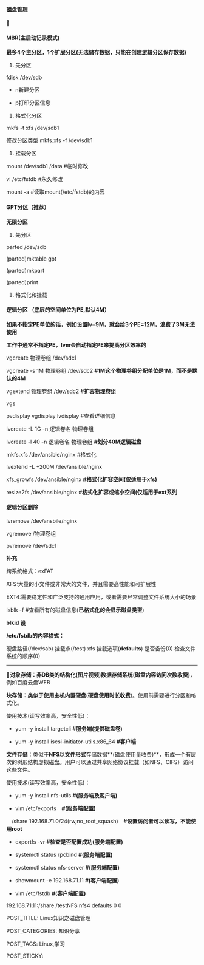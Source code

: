 #### 磁盘管理

👋

#### **MBR(主启动记录模式)**

**最多4个主分区，1个扩展分区(无法储存数据，只能在创建逻辑分区保存数据)**

1.  先分区

fdisk /dev/sdb

-   n新建分区

-   p打印分区信息

1.  格式化分区

mkfs -t xfs /dev/sdb1

修改分区类型 mkfs.xfs -f /dev/sdb1

1.  挂载分区

mount /dev/sdb1 /data #临时修改

vi /etc/fstdb #永久修改

mount -a #读取mount(/etc/fstdb)的内容

#### **GPT分区（推荐）**

**无限分区**

1.  先分区

parted /dev/sdb

(parted)mktable gpt

(parted)mkpart

(parted)print

1.  格式化和挂载

#### 逻辑分区 （底层的空间单位为PE,默认4M）

**如果不指定PE单位的话，例如设置lv=9M，就会给3个PE=12M，浪费了3M无法使用**

**工作中通常不指定PE，lvm会自动指定PE来提高分区效率的**

vgcreate 物理卷组 /dev/sdc1

vgcreate -s 1M 物理卷组 /dev/sdc2 **#1M这个物理卷组分配单位是1M，而不是默认的4M**

vgextend 物理卷组 /dev/sdc2 **#扩容物理卷组**

vgs

pvdisplay vgdisplay lvdisplay #查看详细信息

lvcreate -L 1G -n 逻辑卷名 物理卷组

lvcreate -l 40 -n 逻辑卷名 物理卷组 **#划分40M逻辑磁盘**

mkfs.xfs /dev/ansible/nginx #格式化

lvextend -L +200M /dev/ansible/nginx

xfs_growfs /dev/ansible/nginx **#格式化扩容空间(仅适用于xfs)**

resize2fs /dev/ansible/nginx **#格式化****扩容或缩小****空间(仅适用于ext系列**

#### 逻辑分区删除

lvremove /dev/ansbile/nginx

vgremove /物理卷组

pvremove /dev/sdc1

**补充**

跨系统格式：exFAT

XFS:大量的小文件或非常大的文件，并且需要高性能和可扩展性

EXT4:需要稳定性和广泛支持的通用应用，或者需要经常调整文件系统大小的场景

lsblk -f #查看所有的磁盘信息(**已格式化的会显示磁盘类型**)

**blkid 设**

**/etc/fstdb的内容格式：**

硬盘路径(/dev/sab) 挂载点(/test) xfs 挂载选项(**defaults**) 是否备份(0) 检查文件系统的顺序(0)

----------

📌**对象存储：**非DB类的结构化(图片视频)数据存储系统**(磁盘内容访问次数收费)**，例如百度云盘WEB

**块存储：**类似于使用主机内置**硬盘**(**硬盘使用时长收费**)。使用前需要进行分区和格式化。

使用技术(读写效率高，安全性低)：

-   yum -y install targetcli **#服务端(提供磁盘卷)**

-   yum -y install iscsi-initiator-utils.x86_64 **#客户端**

**文件存储**：类似于**NFS**以**文件形式**存储数据**(磁盘使用量收费)**，形成一个有层次的树形结构虚拟磁盘。用户可以通过共享网络协议挂载（如NFS、CIFS）访问这些文件。

使用技术(读写效率高，安全性低)：

-   yum -y install nfs-utils **#(服务端及客户端)**

-   vim /etc/exports　**#(服务端配置)**

　/share 192.168.71.0/24(rw,no_root_squash)　**#设置访问者可以读写，不能使用root**

-   exportfs -vr **#检查是否配置成功(服务端配置)**

-   systemctl status rpcbind **#(服务端配置)**

-   systemctl status nfs-server **#(服务端配置)**

-   showmount -e 192.168.71.11 **#(客户端配置)**

-   vim /etc/fstdb **#(客户端配置)**

192.168.71.11:/share /testNFS nfs4 defaults 0 0

POST_TITLE: Linux知识之磁盘管理

POST_CATEGORIES: 知识分享

POST_TAGS: Linux,学习

POST_STICKY:
<!--stackedit_data:
eyJoaXN0b3J5IjpbLTE4NTc3NDc2OTVdfQ==
-->